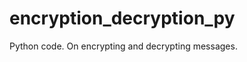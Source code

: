 encryption_decryption_py
========================

Python code. On encrypting and decrypting messages.
